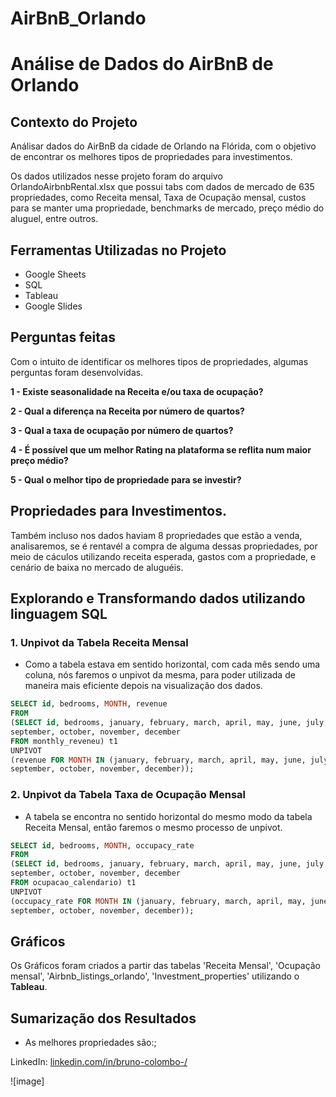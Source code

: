 # AirBnB_Orlando
# Análise de Dados do AirBnB de Orlando

## Contexto do Projeto
Análisar dados do AirBnB da cidade de Orlando na Flórida, com o objetivo de encontrar os melhores tipos de propriedades para investimentos.

Os dados utilizados nesse projeto foram do arquivo OrlandoAirbnbRental.xlsx que possui tabs com dados de mercado de 635 propriedades, como Receita mensal, Taxa de Ocupação mensal, custos para se manter uma propriedade, benchmarks de mercado, preço médio do aluguel, entre outros. 

## Ferramentas Utilizadas no Projeto
- Google Sheets
- SQL
- Tableau
- Google Slides

## Perguntas feitas
Com o intuito de identificar os melhores tipos de propriedades, algumas perguntas foram desenvolvidas.

**1 - Existe seasonalidade na Receita e/ou taxa de ocupação?**

**2 - Qual a diferença na Receita por número de quartos?**

**3 - Qual a taxa de ocupação por número de quartos?**

**4 - É possível que um melhor Rating na plataforma se reflita num maior preço médio?**

**5 - Qual o melhor tipo de propriedade para se investir?**

## Propriedades para Investimentos.
Também incluso nos dados haviam 8 propriedades que estão a venda, analisaremos, se é rentavél a compra de alguma dessas propriedades, por meio de cáculos utilizando receita esperada, gastos com a propriedade, e cenário de baixa no mercado de aluguéis.
 

## Explorando e Transformando dados utilizando linguagem SQL
### 1. Unpivot da Tabela Receita Mensal
* Como a tabela estava em sentido horizontal, com cada mês sendo uma coluna, nós faremos o unpivot da mesma, para poder utilizada de maneira mais eficiente depois na visualização dos dados.

```sql
SELECT id, bedrooms, MONTH, revenue 
FROM
(SELECT id, bedrooms, january, february, march, april, may, june, july, august,
september, october, november, december
FROM monthly_reveneu) t1
UNPIVOT
(revenue FOR MONTH IN (january, february, march, april, may, june, july, august,
september, october, november, december));
```

### 2. Unpivot da Tabela Taxa de Ocupação Mensal
* A tabela se encontra no sentido horizontal do mesmo modo da tabela Receita Mensal, então faremos o mesmo processo de unpivot.
```sql
SELECT id, bedrooms, MONTH, occupacy_rate 
FROM
(SELECT id, bedrooms, january, february, march, april, may, june, july, august,
september, october, november, december
FROM ocupacao_calendario) t1
UNPIVOT
(occupacy_rate FOR MONTH IN (january, february, march, april, may, june, july, august,
september, october, november, december));
```

## Gráficos
Os Gráficos foram criados a partir das tabelas 'Receita Mensal', 'Ocupação mensal', 'Airbnb_listings_orlando', 'Investment_properties' utilizando o **Tableau**.

## Sumarização dos Resultados

- As melhores propriedades são:;


LinkedIn: [linkedin.com/in/bruno-colombo-/](https://www.linkedin.com/in/bruno-colombo-)


![image]
